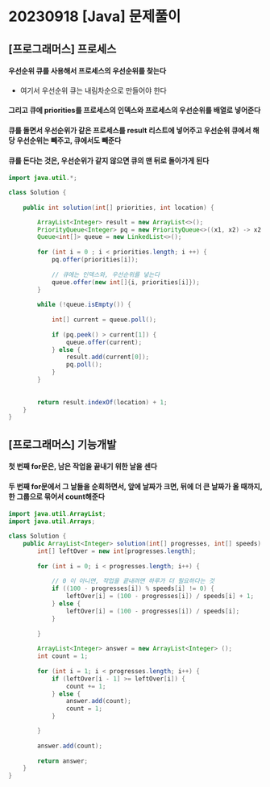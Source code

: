 # 20230918 [Java] 문제풀이 





## [프로그래머스] 프로세스



#### 우선순위 큐를 사용해서 프로세스의 우선순위를 찾는다

- 여기서 우선순위 큐는 내림차순으로 만들어야 한다



#### 그리고 큐에 priorities를 프로세스의 인덱스와 프로세스의 우선순위를 배열로 넣어준다



#### 큐를 돌면서 우선순위가 같은 프로세스를 result 리스트에 넣어주고 우선순위 큐에서 해당 우선순위는 빼주고, 큐에서도 빼준다



#### 큐를 돈다는 것은, 우선순위가 같지 않으면 큐의 맨 뒤로 돌아가게 된다



```java
import java.util.*;

class Solution {
    
    public int solution(int[] priorities, int location) {

        ArrayList<Integer> result = new ArrayList<>();
        PriorityQueue<Integer> pq = new PriorityQueue<>((x1, x2) -> x2 - x1);
        Queue<int[]> queue = new LinkedList<>();
        
        for (int i = 0 ; i < priorities.length; i ++) {
            pq.offer(priorities[i]);
            
            // 큐에는 인덱스와, 우선순위를 넣는다
            queue.offer(new int[]{i, priorities[i]});
        }
        
        while (!queue.isEmpty()) {
            
            int[] current = queue.poll();
            
            if (pq.peek() > current[1]) {
                queue.offer(current);
            } else {
                result.add(current[0]);
                pq.poll();
            }
        }
        
        
        return result.indexOf(location) + 1;
    }
}
```





## [프로그래머스] 기능개발



#### 첫 번째 for문은, 남은 작업을 끝내기 위한 날을 센다



#### 두 번째 for문에서 그 날들을 순회하면서, 앞에 날짜가 크면, 뒤에 더 큰 날짜가 올 때까지, 한 그룹으로 묶어서 count해준다



```java
import java.util.ArrayList;
import java.util.Arrays;

class Solution {
    public ArrayList<Integer> solution(int[] progresses, int[] speeds) {
        int[] leftOver = new int[progresses.length];
        
        for (int i = 0; i < progresses.length; i++) {
            
            // 0 이 아니면, 작업을 끝내려면 하루가 더 필요하다는 것
            if ((100 - progresses[i]) % speeds[i] != 0) {
                leftOver[i] = (100 - progresses[i]) / speeds[i] + 1;
            } else {
                leftOver[i] = (100 - progresses[i]) / speeds[i];
            }
            
        }
        
        ArrayList<Integer> answer = new ArrayList<Integer> ();
        int count = 1;
        
        for (int i = 1; i < progresses.length; i++) {
            if (leftOver[i - 1] >= leftOver[i]) {
                count += 1;
            } else {
                answer.add(count);
                count = 1;
            }

        }
        
        answer.add(count);
        
        return answer;
    }
}
```

